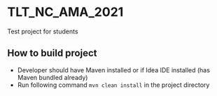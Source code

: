 # TLT_NC_AMA_2021
Test project for students

## How to build project
 * Developer should have Maven installed or if Idea IDE installed (has Maven bundled already)
 * Run following command ```mvn clean install``` in the project directory
